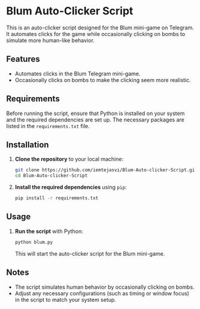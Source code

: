 
# Blum Auto-Clicker Script

This is an auto-clicker script designed for the Blum mini-game on Telegram. It automates clicks for the game while occasionally clicking on bombs to simulate more human-like behavior.

## Features
- Automates clicks in the Blum Telegram mini-game.
- Occasionally clicks on bombs to make the clicking seem more realistic.

## Requirements

Before running the script, ensure that Python is installed on your system and the required dependencies are set up. The necessary packages are listed in the `requirements.txt` file.

## Installation

1. **Clone the repository** to your local machine:

   ```bash
   git clone https://github.com/iemtejasvi/Blum-Auto-clicker-Script.git
   cd Blum-Auto-clicker-Script
   ```

2. **Install the required dependencies** using `pip`:

   ```bash
   pip install -r requirements.txt
   ```

## Usage

1. **Run the script** with Python:

   ```bash
   python blum.py
   ```

   This will start the auto-clicker script for the Blum mini-game.

## Notes

- The script simulates human behavior by occasionally clicking on bombs.
- Adjust any necessary configurations (such as timing or window focus) in the script to match your system setup.

